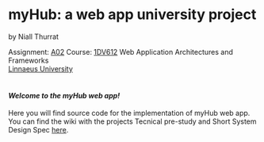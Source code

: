 # myHub: a web app university project
by Niall Thurrat

Assignment: [A02](https://gitlab.lnu.se/1dv612/content/coursematerial/-/blob/master/assignment/A02.md)
Course: [1DV612](https://coursepress.lnu.se/kurs/web-application-architectures-and-frameworks/) Web Application Architectures and Frameworks  
[Linnaeus University](https://lnu.se/en/)
<br/><br/>

#### _Welcome to the myHub web app!_

Here you will find source code for the implementation of myHub web app. You can find the wiki with the projects Tecnical pre-study and Short System Design Spec [here](https://gitlab.lnu.se/1dv612/content/coursematerial/-/blob/master/assignment/A01.md).